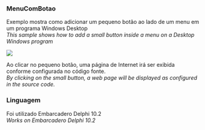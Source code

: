 ### MenuComBotao
Exemplo mostra como adicionar um pequeno botão ao lado de um menu em um programa Windows Desktop<br/>
_This sample shows how to add a small button inside a menu on a Desktop Windows program_

<img src="https://market.com.br/files/junior/menubotao.png">

Ao clicar no pequeno botão, uma página de Internet irá ser exibida conforme configurada no código fonte.<br/>
_By clicking on the small button, a web page will be displayed as configured in the source code._

### Linguagem
Foi utilizado Embarcadero Delphi 10.2<br/>
_Works on Embarcadero Delphi 10.2_


